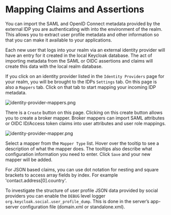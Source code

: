 # Mapping Claims and Assertions

You can import the SAML and OpenID Connect metadata provided by the external IDP you are authenticating with into the environment of the realm. This allows you to extract user profile metadata and other information so that you can make it available to your applications.

Each new user that logs into your realm via an external identity provider will have an entry for it created in the local Keycloak database. The act of importing metadata from the SAML or OIDC assertions and claims will create this data with the local realm database.

If you click on an identity provider listed in the `Identity Providers` page for your realm, you will be brought to the IDPs `Settings` tab. On this page is also a `Mappers` tab. Click on that tab to start mapping your incoming IDP metadata.

![identity-provider-mappers.png](https://wjw465150.gitbooks.io/keycloak-documentation/content/server\_admin/keycloak-images/identity-provider-mappers.png)

There is a `Create` button on this page. Clicking on this create button allows you to create a broker mapper. Broker mappers can import SAML attributes or OIDC ID/Access token claims into user attributes and user role mappings.

![identity-provider-mapper.png](https://wjw465150.gitbooks.io/keycloak-documentation/content/server\_admin/keycloak-images/identity-provider-mapper.png)

Select a mapper from the `Mapper Type` list. Hover over the tooltip to see a description of what the mapper does. The tooltips also describe what configuration information you need to enter. Click `Save` and your new mapper will be added.

For JSON based claims, you can use dot notation for nesting and square brackets to access array fields by index. For example 'contact.address\[0].country'.

To investigate the structure of user profile JSON data provided by social providers you can enable the `DEBUG` level logger `org.keycloak.social.user_profile_dump`. This is done in the server’s app-server configuration file (domain.xml or standalone.xml).
